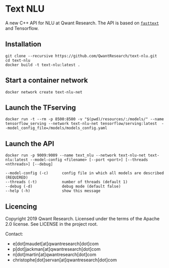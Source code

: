 Text NLU
=========

A new C++ API for NLU at Qwant Research.
The API is based on [`fasttext`](https://fasttext.cc/) and Tensorflow.

## Installation
```
git clone --recursive https://github.com/QwantResearch/text-nlu.git 
cd text-nlu
docker build -t text-nlu:latest .
``` 

## Start a container network
```
docker network create text-nlu-net
```

## Launch the TFserving
```
docker run -t --rm -p 8500:8500 -v "$(pwd)/resources/:/models/" --name tensorflow_serving --network text-nlu-net tensorflow/serving:latest  --model_config_file=/models/models_config.yaml
```

## Launch the API
```
docker run -p 9009:9009 --name text_nlu --network text-nlu-net text-nlu:latest --model-config <filename> [--port <port>] [--threads <nthreads>] [--debug]

--model-config (-c)      config file in which all models are described (REQUIRED)
--threads (-t)           number of threads (default 1)
--debug (-d)             debug mode (default false)
--help (-h)              show this message
```

## Licencing

Copyright 2019 Qwant Research. Licensed under the terms of the Apache 2.0 license. See LICENSE in the project root.

Contact:
 - e[dot]maudet[at]qwantresearch[dot]com
 - p[dot]jackman[at]qwantresearch[dot]com
 - n[dot]martin[at]qwantresearch[dot]com
 - christophe[dot]servan[at]qwantresearch[dot]com
